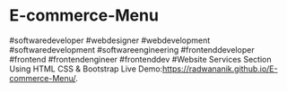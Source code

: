 # E-commerce-Menu
#softwaredeveloper #webdesigner #webdevelopment #softwaredevelopment #softwareengineering #frontenddeveloper #frontend #frontendengineer #frontenddev #Website Services Section Using HTML CSS & Bootstrap
Live Demo:https://radwananik.github.io/E-commerce-Menu/.
